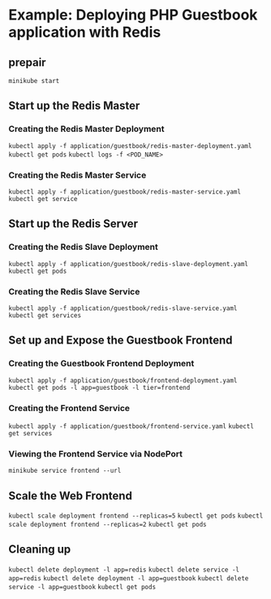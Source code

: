 # Example: Deploying PHP Guestbook application with Redis

## prepair
`minikube start`

## Start up the Redis Master
### Creating the Redis Master Deployment
`kubectl apply -f application/guestbook/redis-master-deployment.yaml`
`kubectl get pods`
`kubectl logs -f <POD_NAME>`

### Creating the Redis Master Service
`kubectl apply -f application/guestbook/redis-master-service.yaml`
`kubectl get service`

## Start up the Redis Server
### Creating the Redis Slave Deployment
`kubectl apply -f application/guestbook/redis-slave-deployment.yaml`
`kubectl get pods`

### Creating the Redis Slave Service
`kubectl apply -f application/guestbook/redis-slave-service.yaml`
`kubectl get services`

## Set up and Expose the Guestbook Frontend
### Creating the Guestbook Frontend Deployment
`kubectl apply -f application/guestbook/frontend-deployment.yaml`
`kubectl get pods -l app=guestbook -l tier=frontend`

### Creating the Frontend Service
`kubectl apply -f application/guestbook/frontend-service.yaml`
`kubectl get services`

### Viewing the Frontend Service via NodePort
`minikube service frontend --url`

## Scale the Web Frontend
`kubectl scale deployment frontend --replicas=5`
`kubectl get pods`
`kubectl scale deployment frontend --replicas=2`
`kubectl get pods`

## Cleaning up
`kubectl delete deployment -l app=redis`
`kubectl delete service -l app=redis`
`kubectl delete deployment -l app=guestbook`
`kubectl delete service -l app=guestbook`
`kubectl get pods`